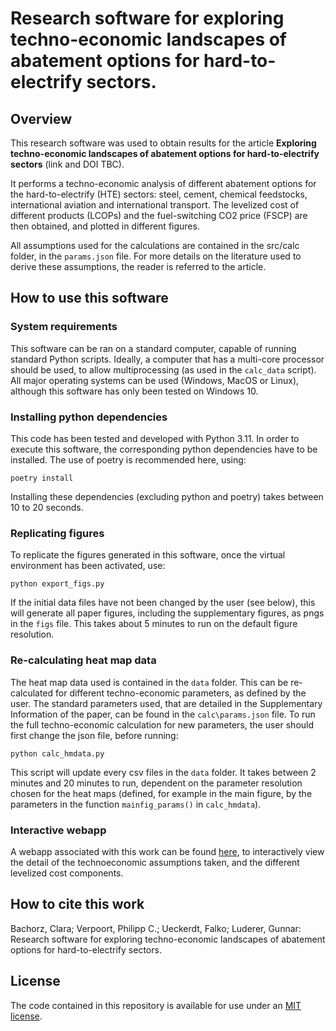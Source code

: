 # Research software for exploring techno-economic landscapes of abatement options for hard-to-electrify sectors.
## Overview
This research software was used to obtain results for the article **Exploring techno-economic landscapes of abatement options for hard-to-electrify sectors** (link and DOI TBC).

It performs a techno-economic analysis of different abatement options for the hard-to-electrify (HTE) sectors: steel, cement, chemical feedstocks, international aviation and international transport. The levelized cost of different products (LCOPs) and the fuel-switching CO2 price (FSCP) are then obtained, and plotted in different figures.

All assumptions used for the calculations are contained in the src/calc folder, in the `params.json` file. For more details on the literature used to derive these assumptions, the reader is referred to the article.

## How to use this software

### System requirements

This software can be ran on a standard computer, capable of running standard Python scripts. Ideally, a computer that has a multi-core processor should be used, to allow multiprocessing (as used in the `calc_data` script). 
All major operating systems can be used (Windows, MacOS or Linux), although this software has only been tested on Windows 10.

### Installing python dependencies

This code has been tested and developed with Python 3.11. In order to execute this software, the corresponding python dependencies have to be installed. The use of poetry is recommended here, using:

```
poetry install
```

Installing these dependencies (excluding python and poetry) takes between 10 to 20 seconds.

### Replicating figures

To replicate the figures generated in this software, once the virtual environment has been activated, use:

```
python export_figs.py
```
If the initial data files have not been changed by the user (see below), this will generate all paper figures, including the supplementary figures, as pngs in the `figs` file. This takes about 5 minutes to run on the default figure resolution.

### Re-calculating heat map data

The heat map data used is contained in the `data` folder. This can be re-calculated for different techno-economic parameters, as defined by the user. The standard parameters used, that are detailed in the Supplementary Information of the paper, can be found  in the `calc\params.json` file. To run the full techno-economic calculation for new parameters, the user should first change the json file, before running:

```
python calc_hmdata.py
```
This script will update every csv files in the `data` folder. It takes between 2 minutes and 20 minutes to run, dependent on the parameter resolution chosen for the heat maps (defined, for example in the main figure, by the parameters in the function `mainfig_params()` in `calc_hmdata`).

### Interactive webapp

A webapp associated with this work can be found [here](https://github.com/clarabachorz/mapping-hte-sectors-webapp), to interactively view the detail of the technoeconomic assumptions taken, and the different levelized cost components.

## How to cite this work

Bachorz, Clara; Verpoort, Philipp C.; Ueckerdt, Falko; Luderer, Gunnar: Research software for exploring techno-economic landscapes of abatement options for hard-to-electrify sectors.

## License
The code contained in this repository is available for use under an [MIT license](https://opensource.org/license/mit).
